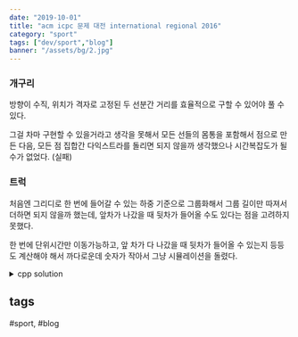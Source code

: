 ```yaml
---
date: "2019-10-01"
title: "acm icpc 문제 대전 international regional 2016"
category: "sport"
tags: ["dev/sport","blog"]
banner: "/assets/bg/2.jpg"
---
```



### 개구리

방향이 수직, 위치가 격자로 고정된 두 선분간 거리를 효율적으로 구할 수 있어야 풀 수 있다.

그걸 차마 구현할 수 있을거라고 생각을 못해서 모든 선들의 몸통을 포함해서 점으로 만든 다음, 모든 점 집합간 다익스트라를 돌리면 되지 않을까 생각했으나 시간복잡도가 될 수가 없었다. (실패)



### 트럭

처음엔 그리디로 한 번에 들어갈 수 있는 하중 기준으로 그룹화해서 그룹 길이만 따져서 더하면 되지 않을까 했는데, 앞차가 나갔을 때 뒷차가 들어올 수도 있다는 점을 고려하지 못했다. 

한 번에 단위시간만 이동가능하고, 앞 차가 다 나갔을 때 뒷차가 들어올 수 있는지 등등도 계산해야 해서 까다로운데 숫자가 작아서 그냥 시뮬레이션을 돌렸다.

<details><summary>cpp solution</summary>

```cpp

const int MaxN=1010;
int arr[MaxN];
int bridge[101];
void solve()
{
    // https://www.acmicpc.net/problem/13327
    // https://www.acmicpc.net/problem/13335
    // https://www.acmicpc.net/problem/13332

    // 길이 W, 최대 하중 L, ai 트럭무게, 한번에 단위시간만 이동가능. 
    int N,W,L;
    cin>>N>>W>>L;
    for (int n = 0; n < N; n++)
    {
        cin>>arr[n];
        // 순서를 바꿀 수 없으므로, 그리디로 해도 될거 같다.
        // 그러나 문제는 단위시간만 이동 가능하다는것.
        // 그 부분은 그냥 해당 길이 k 그룹이 다 건너는데 걸리는 시간을 f(k,w)로 계산하면 된다.
        // 길이 1이면 w+1, 2면 w+2, ... k면 w+k일듯.
        // 아니다. 앞 트럭들중 몇이 다 건넜을 때, 하중이 괜찮다면 뒤의 트럭이 바로 들어와야 한다.
        // 
    }
    // 그럼 그냥 시간이 널널하니 다 돌려도 괜찮을 수 있다.

    int t=0;
    int cur=0;
    int curLoad=0;
    while(t<150000){
        t++;
        curLoad-=bridge[0];
        bridge[0]=0;
        if(curLoad+arr[cur]<=L){
            bridge[W]=arr[cur];
            curLoad+=arr[cur];
            cur++;
        } else bridge[W]=0;
        bool left=(bridge[W])*true;
        for (int ww = 0; ww < W; ww++)
        {
            // cout << bridge[ww] << ' ';
            if(bridge[ww]!=0){
                left=true;
            }
            bridge[ww]=bridge[ww+1];
        }
        // cout << endl;
        // cout << t << ' ' << curLoad << ' ' << left << ' ' << cur << ' ' << n << endl;
        if(!left && cur>=N){
            break;
        }
    }
    cout << t << endl;
}
```

</details>



## tags
  \#sport, \#blog



